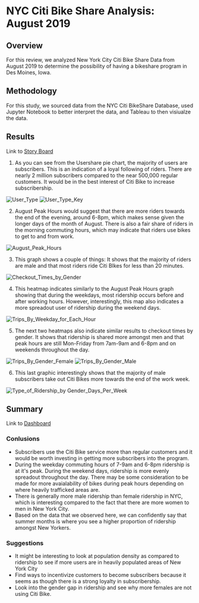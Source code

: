 # NYC Citi Bike Share Analysis: August 2019 
## Overview
For this review, we analyzed New York City Citi Bike Share Data from August 2019 to determine the possibility of having a bikeshare program in Des Moines, Iowa.

## Methodology

For this study, we sourced data from the NYC Citi BikeShare Database, used Jupyter Notebook to better interpret the data, and Tableau to then visiualze the data.

## Results
Link to <a href="https://public.tableau.com/app/profile/rasna4258/viz/NYCCitiBikeSharingProgramSTORY_16634458078100/NYCCitiBikeStory-Updated?publish=yes">Story Board</a>

1) As you can see from the Usershare pie chart, the majority of users are subscribers. This is an indication of a loyal following of riders. There are nearly 2 million subscribers compared to the near 500,000 regular customers. It would be in the best interest of Citi Bike to increase subscribership. 

![User_Type](https://user-images.githubusercontent.com/104734224/190877874-57feebf9-feb3-4a14-8f9c-1d6eeaa527e9.png)
![User_Type_Key](https://user-images.githubusercontent.com/104734224/190877884-5e809a47-5d2c-445b-81cf-674374d31f49.png)

2) August Peak Hours would suggest that there are more riders towards the end of the evening, around 6-8pm, which makes sense given the longer days of the month of August. There is also a fair share of riders in the morning commuting hours, which may indicate that riders use bikes to get to and from work.

![August_Peak_Hours](https://user-images.githubusercontent.com/104734224/190878030-312f26ac-0a26-40f3-8402-2815fb0b84af.png)

3) This graph shows a couple of things: It shows that the majority of riders are male and that most riders ride Citi BIkes for less than 20 minutes.

![Checkout_Times_by_Gender](https://user-images.githubusercontent.com/104734224/190878073-0f839b3b-8830-4c76-b50f-b26c4d64112a.png)

4) This heatmap indicates similarly to the August Peak Hours graph showing that during the weekdays, most ridership occurs before and after working hours. However, interestingly, this map also indicates a more spreadout user of ridership during the weekend days. 

![Trips_By_Weekday_for_Each_Hour](https://user-images.githubusercontent.com/104734224/190878133-046cbb97-15df-4199-aaba-d56d33ddbc97.png)

5) The next two heatmaps also indicate similar results to checkout times by gender. It shows that ridership is shared more amongst men and that peak hours are still Mon-Friday from 7am-9am and 6-8pm and on weekends throughout the day.

![Trips_By_Gender_Female](https://user-images.githubusercontent.com/104734224/190878169-a665d6ba-3cd9-4ce4-83de-96dc29fb696e.png)
![Trips_By_Gender_Male](https://user-images.githubusercontent.com/104734224/190878178-7d08e917-ac80-493a-a644-e59e5bd66fc3.png)

6) This last graphic interestingly shows that the majority of male subscribers take out Citi Bikes more towards the end of the work week.

![Type_of_Ridership_by Gender_Days_Per_Week](https://user-images.githubusercontent.com/104734224/190878193-ef1816c4-233a-4f97-9c01-020fe1938ef8.png)


## Summary

Link to <a href="https://public.tableau.com/app/profile/rasna4258/viz/NYCCitiBikeSharingProgramDashboardSummary_16634496064050/NYCBIKESHAREFINALDASHBOARD"> Dashboard </a>

### Conlusions

  - Subscribers use the Citi Bike service more than regular customers and it would be worth investing in getting more subscribers into the program. 
  - During the weekday commuting hours of 7-9am and 6-8pm ridership is at it's peak. During the weekend days, ridership is more evenly spreadout throughout the day. There may be some consideration to be made for more avaialability of bikes during peak hours depending on where heavily trafficked areas are.
  - There is generally more male ridership than female ridership in NYC, which is interesting compared to the fact that there are more women to men in New York City.
  - Based on the data that we observed here, we can confidently say that summer months is where you see a higher proportion of ridership amongst New Yorkers.

### Suggestions
  - It might be interesting to look at population density as compared to ridership to see if more users are in heavily populated areas of New York City
  - Find ways to incentivize customers to become subscribers because it seems as though there is a strong loyalty in subscribership.
  - Look into the gender gap in ridership and see why more females are not using Citi Bike.
  
